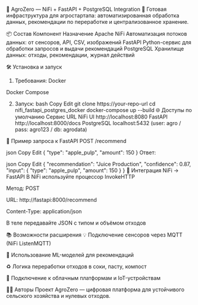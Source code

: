 🌿 AgroZero — NiFi + FastAPI + PostgreSQL Integration
🚀 Готовая инфраструктура для агростартапа: автоматизированная обработка данных, рекомендации по переработке и централизованное хранение.

📦 Состав
Компонент	Назначение
Apache NiFi	Автоматизация потоков данных: от сенсоров, API, CSV, изображений
FastAPI	Python-сервис для обработки запросов и выдачи рекомендаций
PostgreSQL	Хранилище данных: отходы, рекомендации, журнал действий

🛠 Установка и запуск
1. Требования:
Docker

Docker Compose

2. Запуск:
bash
Copy
Edit
git clone https://your-repo-url
cd nifi_fastapi_postgres_docker
docker-compose up --build
🌐 Доступы по умолчанию
Сервис	URL
NiFi UI	http://localhost:8080
FastAPI	http://localhost:8000/docs
PostgreSQL	localhost:5432 (user: agro / pass: agro123 / db: agrodata)

🧪 Пример запроса к FastAPI
POST /recommend

json
Copy
Edit
{
  "type": "apple_pulp",
  "amount": 150
}
Ответ:

json
Copy
Edit
{
  "recommendation": "Juice Production",
  "confidence": 0.87,
  "input": {
    "type": "apple_pulp",
    "amount": 150
  }
}
🔄 Интеграция NiFi → FastAPI
В NiFi используйте процессор InvokeHTTP

Метод: POST

URL: http://fastapi:8000/recommend

Content-Type: application/json

В теле передавайте JSON с типом и объёмом отходов

📚 Возможности расширения
💡 Подключение сенсоров через MQTT (NiFi ListenMQTT)

🧠 Использование ML-моделей для рекомендаций

♻️ Логика переработки отходов в соки, пасту, компост

🔗 Подключение к облачным платформам и IoT-устройствам

🧑‍💻 Авторы
Проект AgroZero — цифровая платформа для устойчивого сельского хозяйства и нулевых отходов.
